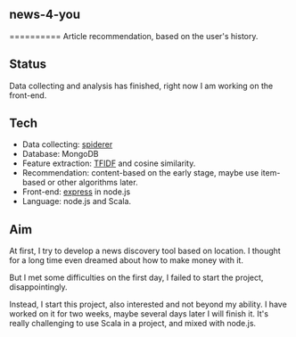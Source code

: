 ## news-4-you
==========
Article recommendation, based on the user's history.

## Status
Data collecting and analysis has finished, right now I am working on the front-end.

## Tech
- Data collecting: [spiderer](https://github.com/HelloCodeMing/spiderer)
- Database: MongoDB
- Feature extraction: [TFIDF](https://github.com/HelloCodeMing/scala-tfidf) and cosine similarity.
- Recommendation: content-based on the early stage, maybe use item-based or other algorithms later.
- Front-end: [express](https://github.com/strongloop/express) in node.js
- Language: node.js and Scala.

## Aim
At first, I try to develop a news discovery tool based on location. I thought for a long time even dreamed about how to make money with it. 

But I met some difficulties on the first day, I failed to start the project, disappointingly. 

Instead, I start this project, also interested and not beyond my ability. I have worked on it for two weeks, maybe several days later I will finish it. It's really challenging to use Scala in a project, and mixed with node.js. 

